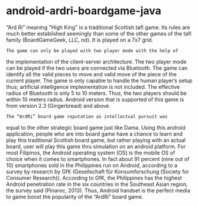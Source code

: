 # android-ardri-boardgame-java

“Ard Ri” meaning "High King" is a traditional Scottish tafl game. 
Its rules are much better established seemingly than some of the 
other games of the tafl family (BoardGameGeek, LLC, nd). It is 
played on a 7x7 grid.

	The game can only be played with two player mode with the help of 
the implementation of the client-server architecture. The two 
player mode can be played if the two users are connected via 
Bluetooth. The game can identify all the valid pieces to move 
and valid move of the piece of the current player. The game is 
only capable to handle the human player’s setup thus; artificial 
intelligence implementation is not included. The effective radius 
of Bluetooth is only 5 to 10 meters. Thus, the two players should 
be within 10 meters radius. Android version that is supported of 
this game is from version 2.3 (Gingerbread) and above.

	The “ArdRi” board game reputation as intellectual pursuit was
equal to the other strategic board game just like Dama. Using 
this android application, people who are into board game have 
a chance to learn and play this traditional Scottish board 
game, but rather playing with an actual board, user will play 
this game thru simulation on an android platform.
For most Filipinos, the Android operating system (OS) is the 
mobile OS of choice when it comes to smartphones. In fact 
about 91 percent (nine out of 10) smartphones sold in the 
Philippines run on Android, according to a survey by research 
by GfK (Gesellschaft für Konsumforschung (Society for Consumer Research)). 
According to GfK, the Philippines has the highest Android penetration 
rate in the six countries in the Southeast Asian region, the survey 
said (Pinaroc, 2013). Thus, Android handset is the perfect media to 
game boost the popularity of the “ArdRi” board game.
